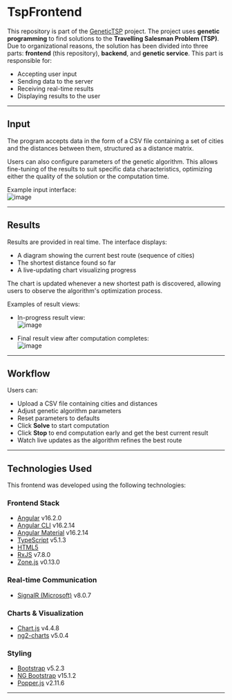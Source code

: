 # TspFrontend

This repository is part of the [GeneticTSP](https://github.com/users/MonikaLysiak/projects/2) project. The project uses **genetic programming** to find solutions to the **Travelling Salesman Problem (TSP)**. Due to organizational reasons, the solution has been divided into three parts: **frontend** (this repository), **backend**, and **genetic service**. This part is responsible for:

- Accepting user input  
- Sending data to the server  
- Receiving real-time results  
- Displaying results to the user  

---

## Input

The program accepts data in the form of a CSV file containing a set of cities and the distances between them, structured as a distance matrix.

Users can also configure parameters of the genetic algorithm. This allows fine-tuning of the results to suit specific data characteristics, optimizing either the quality of the solution or the computation time.

Example input interface:  
![image](https://github.com/user-attachments/assets/69733cdc-96d2-4309-9489-b075c5177582)

---

## Results

Results are provided in real time. The interface displays:

- A diagram showing the current best route (sequence of cities)  
- The shortest distance found so far  
- A live-updating chart visualizing progress  

The chart is updated whenever a new shortest path is discovered, allowing users to observe the algorithm's optimization process.

Examples of result views:

- In-progress result view:  
  ![image](https://github.com/user-attachments/assets/a9ba24d8-6ff7-4929-a2ef-105748207a31)

- Final result view after computation completes:  
  ![image](https://github.com/user-attachments/assets/53a1b58f-9af6-4eb0-99dd-1f6f4dd7a0d2)

---

## Workflow

Users can:

- Upload a CSV file containing cities and distances  
- Adjust genetic algorithm parameters  
- Reset parameters to defaults  
- Click **Solve** to start computation  
- Click **Stop** to end computation early and get the best current result  
- Watch live updates as the algorithm refines the best route  

---

## Technologies Used

This frontend was developed using the following technologies:

### Frontend Stack

- [Angular](https://angular.io/) v16.2.0  
- [Angular CLI](https://github.com/angular/angular-cli) v16.2.14  
- [Angular Material](https://material.angular.io/) v16.2.14  
- [TypeScript](https://www.typescriptlang.org/) v5.1.3  
- [HTML5](https://developer.mozilla.org/en-US/docs/Web/Guide/HTML/HTML5)  
- [RxJS](https://rxjs.dev/) v7.8.0  
- [Zone.js](https://angular.io/guide/zone) v0.13.0  

### Real-time Communication

- [SignalR (Microsoft)](https://learn.microsoft.com/en-us/aspnet/core/signalr/introduction?view=aspnetcore-8.0) v8.0.7  

### Charts & Visualization

- [Chart.js](https://www.chartjs.org/) v4.4.8  
- [ng2-charts](https://valor-software.com/ng2-charts/) v5.0.4  

### Styling

- [Bootstrap](https://getbootstrap.com/) v5.2.3
- [NG Bootstrap](https://ng-bootstrap.github.io/#/home) v15.1.2
- [Popper.js](https://popper.js.org/) v2.11.6

---
